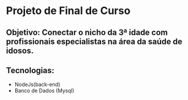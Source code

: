 # Projeto de Final de Curso



## Objetivo: Conectar o nicho da 3ª idade com profissionais especialistas na área da saúde de idosos.

## Tecnologias:

- NodeJs(back-end)
- Banco de Dados (Mysql)
